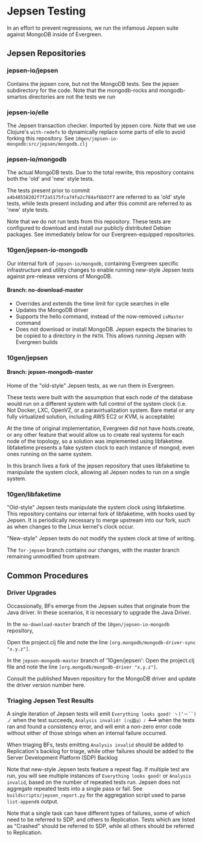 # Jepsen Testing

In an effort to prevent regressions, we run the infamous Jepsen suite against
MongoDB inside of Evergreen.

## Jepsen Repositories

### jepsen-io/jepsen
Contains the jepsen core, but not the MongoDB tests. See the jepsen
subdirectory for the code. Note that the mongodb-rocks and mongodb-smartos
directories are not the tests we run

### jepsen-io/elle
The Jepsen transaction checker. Imported by jepsen core. Note that we use
Clojure's `with-redefs` to dynamically replace some parts of elle to avoid forking
this repository. See `10gen/jepsen-io-mongodb:src/jepsen/mongodb.clj`

### jepsen-io/mongodb
The actual MongoDB tests. Due to the total rewrite, this repository contains
both the 'old' and 'new' style tests.

The tests present prior to commit `a4b48558202f7f2a5175fca74fa2c784af6b03f7`
are referred to as 'old' style tests, while tests present including and after
this commit are referred to as 'new' style tests. 

Note that we do not run tests from this repository. These tests are configured
to download and install our publicly distributed Debian packages. See
immediately below for our Evergreen-equipped repositories.

### 10gen/jepsen-io-mongodb
Our internal fork of `jepsen-io/mongodb`, containing Evergreen specific
infrastructure and utility changes to enable running new-style Jepsen tests
against pre-release versions of MongoDB.

#### Branch: no-download-master

* Overrides and extends the time limit for cycle searches in elle
* Updates the MongoDB driver
* Supports the hello command, instead of the now-removed `isMaster` command
* Does not download or install MongoDB. Jepsen expects the binaries to be
copied to a directory in the `PATH`. This allows running Jepsen with Evergreen
builds

### 10gen/jepsen

#### Branch: jepsen-mongodb-master
Home of the "old-style" Jepsen tests, as we run them in Evergreen.

These tests were built with the assumption that each node of the database
would run on a different system with full control of the system clock (i.e.
Not Docker, LXC, OpenVZ, or a paravirtualization system. Bare metal or any fully
virtualized solution, including AWS EC2 or KVM, is acceptable)

At the time of original implementation, Evergreen did not have hosts.create, or
any other feature that would allow us to create real systems for each node
of the topology, so a solution was implemented using libfaketime. libfaketime
presents a fake system clock to each instance of mongod, even ones running on
the same system.

In this branch lives a fork of the jepsen repository that uses libfaketime
to manipulate the system clock, allowing all Jepsen nodes to run on a single
system.


### 10gen/libfaketime
"Old-style" Jepsen tests manipulate the system clock using libfaketime. This
repository contains our internal fork of libfaketime, with hooks used by
Jepsen. It is periodically necessary to merge upstream into our fork, such as
when changes to the Linux kernel's clock occur.

"New-style" Jepsen tests do not modify the system clock at time of writing.

The `for-jepsen` branch contains our changes, with the master branch remaining
unmodified from upstream.

## Common Procedures
### Driver Upgrades
Occassionally, BFs emerge from the Jepsen suites that originate from the
Java driver. In these scenarios, it is necessary to upgrade the Java Driver.

In the `no-download-master` branch of the `10gen/jepsen-io-mongodb` repository,

Open the project.clj file and note the line `[org.mongodb/mongodb-driver-sync "x.y.z"]`.

In the `jepsen-mongodb-master` branch of '10gen/jepsen':
Open the project.clj file and note the line `[org.mongodb/mongodb-driver "x.y.z"]`.

Consult the published Maven repository for the MongoDB driver and
update the driver version number here.

### Triaging Jepsen Test Results
A single iteration of Jepsen tests will emit `Everything looks good! ヽ(‘ー``)ノ`
when the test succeeds, `Analysis invalid! (ﾉಥ益ಥ）ﾉ ┻━┻`  when the tests ran
and found a consistency error, and will emit a non-zero error code without
either of those strings when an internal failure occurred.

When triaging BFs, tests emitting `Analysis invalid` should be added to
Replication's backlog for triage, while other failures should be added to
the Server Development Platform (SDP) Backlog

Note that new-style Jepsen tests feature a repeat flag. If multiple test are run,
you will see multiple instances of `Everything looks good!` or `Analysis
invalid`, based on the number of repeated tests run. Jepsen does not aggregate
repeated tests into a single pass or fail. See `buildscripts/jepsen_report.py`
for the aggregation script used to parse `list-append`s output.

Note that a single task can have different types of failures, some of which
need to be referred to SDP, and others to Replication. Tests which are listed
as "Crashed" should be referred to SDP, while all others should be referred
to Replication.
